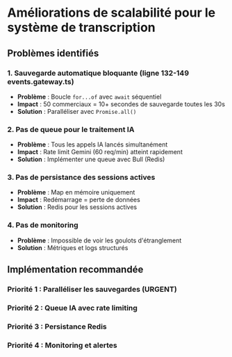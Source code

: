 # Améliorations de scalabilité pour le système de transcription

## Problèmes identifiés

### 1. Sauvegarde automatique bloquante (ligne 132-149 events.gateway.ts)
- **Problème** : Boucle `for...of` avec `await` séquentiel
- **Impact** : 50 commerciaux = 10+ secondes de sauvegarde toutes les 30s
- **Solution** : Paralléliser avec `Promise.all()`

### 2. Pas de queue pour le traitement IA
- **Problème** : Tous les appels IA lancés simultanément
- **Impact** : Rate limit Gemini (60 req/min) atteint rapidement
- **Solution** : Implémenter une queue avec Bull (Redis)

### 3. Pas de persistance des sessions actives
- **Problème** : Map en mémoire uniquement
- **Impact** : Redémarrage = perte de données
- **Solution** : Redis pour les sessions actives

### 4. Pas de monitoring
- **Problème** : Impossible de voir les goulots d'étranglement
- **Solution** : Métriques et logs structurés

## Implémentation recommandée

### Priorité 1 : Paralléliser les sauvegardes (URGENT)
### Priorité 2 : Queue IA avec rate limiting
### Priorité 3 : Persistance Redis
### Priorité 4 : Monitoring et alertes

